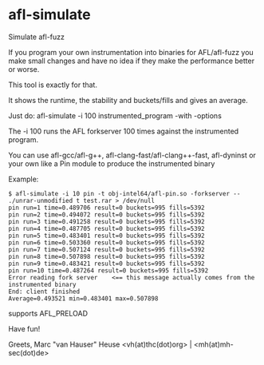 # afl-simulate
Simulate afl-fuzz

If you program your own instrumentation into binaries for AFL/afl-fuzz
you make small changes and have no idea if they make the performance
better or worse.

This tool is exactly for that.

It shows the runtime, the stability and buckets/fills and gives an average.

Just do:
  afl-simulate -i 100 instrumented_program -with -options

The -i 100 runs the AFL forkserver 100 times against the instrumented program.

You can use afl-gcc/afl-g++, afl-clang-fast/afl-clang++-fast, afl-dyninst or
your own like a Pin module to produce the instrumented binary

Example:
```
$ afl-simulate -i 10 pin -t obj-intel64/afl-pin.so -forkserver -- ./unrar-unmodified t test.rar > /dev/null
pin run=1 time=0.489706 result=0 buckets=995 fills=5392
pin run=2 time=0.494072 result=0 buckets=995 fills=5392
pin run=3 time=0.491258 result=0 buckets=995 fills=5392
pin run=4 time=0.487705 result=0 buckets=995 fills=5392
pin run=5 time=0.483401 result=0 buckets=995 fills=5392
pin run=6 time=0.503360 result=0 buckets=995 fills=5392
pin run=7 time=0.507124 result=0 buckets=995 fills=5392
pin run=8 time=0.507898 result=0 buckets=995 fills=5392
pin run=9 time=0.483421 result=0 buckets=995 fills=5392
pin run=10 time=0.487264 result=0 buckets=995 fills=5392
Error reading fork server    <== this message actually comes from the instrumented binary
End: client finished
Average=0.493521 min=0.483401 max=0.507898
```

supports AFL_PRELOAD

Have fun!

Greets,
Marc "van Hauser" Heuse <vh(at)thc(dot)org> | <mh(at)mh-sec(dot)de>

